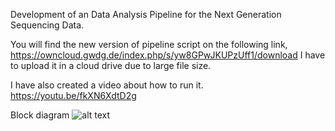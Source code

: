 Development of an Data Analysis Pipeline for the Next Generation Sequencing Data.

You will find the new version of pipeline script on the following link,
https://owncloud.gwdg.de/index.php/s/yw8GPwJKUPzUff1/download
I have to upload it in a cloud drive due to large file size.

I have also created a video about how to run it.
https://youtu.be/fkXN6XdtD2g

Block diagram
![alt text](http://url/to/VariantCallingWorkflow.jpg)
